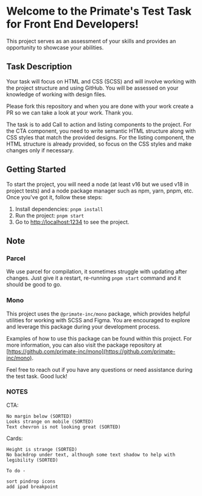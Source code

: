 # Welcome to the Primate's Test Task for Front End Developers!

This project serves as an assessment of your skills and provides an opportunity to showcase your abilities.

## Task Description

Your task will focus on HTML and CSS (SCSS) and will involve working with the project structure and using GitHub. You will be assessed on your knowledge of working with design files.

Please fork this repository and when you are done with your work create a PR so we can take a look at your work. Thank you.

The task is to add Call to action and listing components to the project. For the CTA component, you need to write semantic HTML structure along with CSS styles that match the provided designs. For the listing component, the HTML structure is already provided, so focus on the CSS styles and make changes only if necessary.

## Getting Started

To start the project, you will need a node (at least v16 but we used v18 in project tests) and a node package manager such as npm, yarn, pnpm, etc. 
Once you've got it, follow these steps:

1. Install dependencies: `pnpm install`
2. Run the project: `pnpm start`
3. Go to [http://localhost:1234](http://localhost:1234) to see the project.

## Note

### Parcel
We use parcel for compilation, it sometimes struggle with updating after changes. Just give it a restart, re-running `pnpm start` command and it should be good to go.

### Mono
This project uses the `@primate-inc/mono` package, which provides helpful utilities for working with SCSS and Figma. You are encouraged to explore and leverage this package during your development process.

Examples of how to use this package can be found within this project. For more information, you can also visit the package repository at [https://github.com/primate-inc/mono](https://github.com/primate-inc/mono).

Feel free to reach out if you have any questions or need assistance during the test task. Good luck!

### NOTES

CTA:

    No margin below (SORTED)
    Looks strange on mobile (SORTED)
    Text chevron is not looking great (SORTED)

Cards:

    Height is strange (SORTED)
    No backdrop under text, although some text shadow to help with legibility (SORTED)

    To do - 
    
    sort pindrop icons
    add ipad breakpoint



